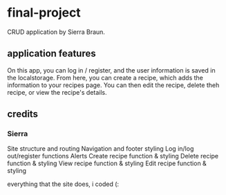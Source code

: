 # final-project

CRUD application by Sierra Braun.

## application features

On this app, you can log in / register, and the user information is saved in the localstorage. From here, you can create a recipe, which adds the information to your recipes page. You can then edit the recipe, delete theh recipe, or view the recipe's details. 

## credits

### Sierra

Site structure and routing
Navigation and footer styling
Log in/log out/register functions
Alerts
Create recipe function & styling
Delete recipe function & styling
View recipe function & styling 
Edit recipe function & styling

everything that the site does, i coded (:

